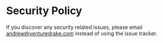 # Security Policy

If you discover any security related issues, please email andrew@venturedrake.com instead of using the issue tracker.
